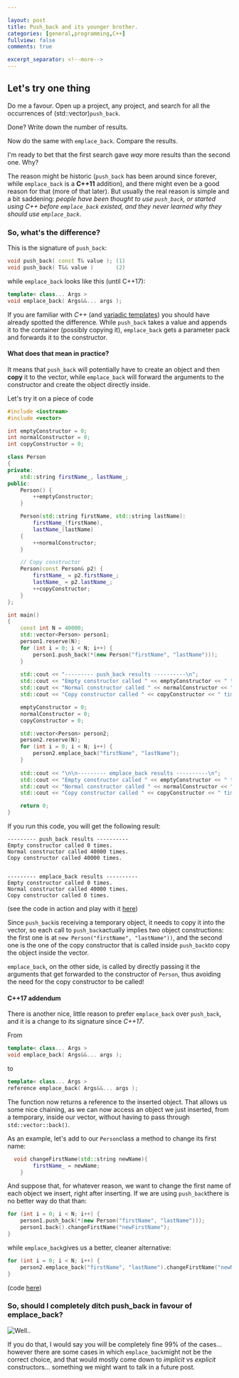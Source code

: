 ```yaml
---

layout: post
title: Push_back and its younger brother.
categories: [general,programming,C++]
fullview: false
comments: true

excerpt_separator: <!--more-->
---
```


## Let's try one thing

Do me a favour. Open up a project, any project, and search for all the occurrences of (std::vector)`push_back`.

Done? Write down the number of results.

Now do the same with `emplace_back`. Compare the results.

<!--more-->


I'm ready to bet that the first search gave *way* more results than the second one. Why?

The reason might be historic (`push_back` has been around since forever, while `emplace_back` is a **C++11** addition), and there might even be a good reason for that (more of that later). But usually the real reason is simple and a bit saddening: *people have been thought to use `push_back`, or started using C++ before `emplace_back` existed, and they never learned why they should use `emplace_back`*.



### So, what's the difference?

This is the signature of `push_back`:

```c++
void push_back( const T& value ); (1)
void push_back( T&& value )       (2)
```

while `emplace_back` looks like this (until C++17):

```c++
template< class... Args >
void emplace_back( Args&&... args );
```

If you are familiar with *C++* (and [variadic templates](https://en.cppreference.com/w/cpp/language/parameter_pack)) you should have already spotted the difference. While `push_back` takes a value and appends it to the container (possibly copying it), `emplace_back` gets a parameter pack and forwards it to the constructor.



#### What does that mean in practice?

It means that `push_back` will potentially have to create an object and then **copy** it to the vector, while `emplace_back` will forward the arguments to the constructor and create the object directly inside.

Let's try it on a piece of code

```c++
#include <iostream>
#include <vector>

int emptyConstructor = 0;
int normalConstructor = 0;
int copyConstructor = 0;

class Person
{
private:
    std::string firstName_, lastName_;
public:
    Person() {
        ++emptyConstructor;
    }

    Person(std::string firstName, std::string lastName):
        firstName_(firstName),
        lastName_(lastName)
    {
        ++normalConstructor;
    }

    // Copy constructor
    Person(const Person& p2) {
        firstName_ = p2.firstName_;
        lastName_ = p2.lastName_;
        ++copyConstructor;
    }
};

int main()
{
    const int N = 40000;
    std::vector<Person> person1;
    person1.reserve(N);
    for (int i = 0; i < N; i++) {
        person1.push_back(*(new Person("firstName", "lastName")));
    }
    
    std::cout << "--------- push_back results ----------\n";
    std::cout << "Empty constructor called " << emptyConstructor << " times.\n";
    std::cout << "Normal constructor called " << normalConstructor << " times.\n";
    std::cout << "Copy constructor called " << copyConstructor << " times.\n";

    emptyConstructor = 0;
    normalConstructor = 0;
    copyConstructor = 0;

    std::vector<Person> person2;
    person2.reserve(N);
    for (int i = 0; i < N; i++) {
        person2.emplace_back("firstName", "lastName");
    }
    
    std::cout << "\n\n--------- emplace_back results ----------\n";
    std::cout << "Empty constructor called " << emptyConstructor << " times.\n";
    std::cout << "Normal constructor called " << normalConstructor << " times.\n";
    std::cout << "Copy constructor called " << copyConstructor << " times.\n";

    return 0;
}
```



If you run this code, you will get the following result:

```
--------- push_back results ----------
Empty constructor called 0 times.
Normal constructor called 40000 times.
Copy constructor called 40000 times.


--------- emplace_back results ----------
Empty constructor called 0 times.
Normal constructor called 40000 times.
Copy constructor called 0 times.
```

(see the code in action and play with it [here](https://wandbox.org/permlink/VapdIicNcWS9YAYT))



Since `push_back`is receiving a temporary object, it needs to copy it into the vector, so each call to `push_back`actually implies two object constructions: the first one is at `new Person("firstName", "lastName"))`, and the second one is the one of the copy constructor that is called inside `push_back`to copy the object inside the vector. 

`emplace_back`, on the other side, is called by directly passing it the arguments that get forwarded to the constructor of `Person`, thus avoiding the need for the copy constructor to be called!

#### C++17 addendum

There is another nice, little reason to prefer `emplace_back` over `push_back`, and it is a change to its signature since *C++17*.

From 

```c++
template< class... Args >
void emplace_back( Args&&... args );
```

to

```c++
template< class... Args >
reference emplace_back( Args&&... args );
```

The function now returns a reference to the inserted object. That allows us some nice chaining, as we can now access an object we just inserted, from a temporary, inside our vector, without having to pass through `std::vector::back()`.

As an example, let's add to our `Person`class a method to change its first name:

```c++
  void changeFirstName(std::string newName){
        firstName_ = newName;
    }
```

And suppose that, for whatever reason, we want to change the first name of each object we insert, right after inserting. If we are using `push_back`there is no better way do that than:

```c++
for (int i = 0; i < N; i++) {
    person1.push_back(*(new Person("firstName", "lastName")));
    person1.back().changeFirstName("newFirstName");
}
```

while `emplace_back`gives us a better, cleaner alternative:

```c++
for (int i = 0; i < N; i++) {
    person2.emplace_back("firstName", "lastName").changeFirstName("newName");
}
```

(code [here](https://wandbox.org/permlink/1BD6o0Ao8m4wJtbu))



### So, should I completely ditch push_back in favour of emplace_back?

![Well..](https://i.kym-cdn.com/entries/icons/original/000/028/596/dsmGaKWMeHXe9QuJtq_ys30PNfTGnMsRuHuo_MUzGCg.jpg)

If you do that, I would say you will be completely fine 99% of the cases... however there are some cases in which `emplace_back`might not be the correct choice, and that would mostly come down to *implicit* vs *explicit* constructors... something we might want to talk in a future post.



